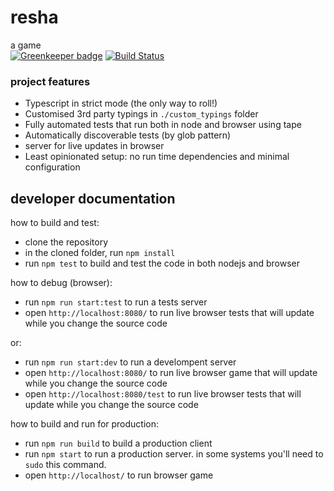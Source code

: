 # resha
a game  
[![Greenkeeper badge](https://badges.greenkeeper.io/amir-arad/resha.svg)](https://greenkeeper.io/)
[![Build Status](https://travis-ci.org/amir-arad/resha.svg?branch=master)](https://travis-ci.org/amir-arad/resha)


### project features
 - Typescript in strict mode (the only way to roll!)
 - Customised 3rd party typings in `./custom_typings` folder
 - Fully automated tests that run both in node and browser using tape
 - Automatically discoverable tests (by glob pattern)
 - server for live updates in browser
 - Least opinionated setup: no run time dependencies and minimal configuration

## developer documentation
how to build and test:
 - clone the repository
 - in the cloned folder, run `npm install`
 - run `npm test` to build and test the code in both nodejs and browser

how to debug (browser):
 - run `npm run start:test` to run a tests server
 - open `http://localhost:8080/` to run live browser tests that will update while you change the source code
 
 or:
  - run `npm run start:dev` to run a develompent server
  - open `http://localhost:8080/` to run live browser game that will update while you change the source code
  - open `http://localhost:8080/test` to run live browser tests that will update while you change the source code

 how to build and run for production: 
  - run `npm run build` to build a production client
  - run `npm start` to run a production server. in some systems you'll need to `sudo` this command.
  - open `http://localhost/` to run browser game 
